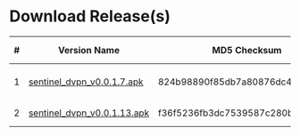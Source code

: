 Download Release(s) 
===


| # | Version Name | MD5 Checksum | Release Date | Binary URL |
| -------- | -------- | -------- | --------- | ------- |
| 1     | [sentinel_dvpn_v0.0.1.7.apk](https://github.com/sentinel-official/sentinel/blob/master/mobile-client-android/binaries/sentinel_dvpn_v0.0.1.7.apk) | 824b98890f85db7a80876dc488adec45     | 4th September 2018 | [Download Here](https://github.com/sentinel-official/sentinel/blob/master/mobile-client-android/binaries/sentinel_dvpn_v0.0.1.7.apk)
| 2     | [sentinel_dvpn_v0.0.1.13.apk](https://github.com/sentinel-official/sentinel/blob/master/mobile-client-android/binaries/sentinel_dvpn_v0.0.1.13.apk) | f36f5236fb3dc7539587c280bf88ead7     | 17th July 2018 | [Download Here](https://github.com/sentinel-official/sentinel/blob/master/mobile-client-android/binaries/sentinel_dvpn_v0.0.1.13.apk)

